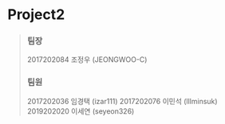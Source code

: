 # Project2

>### 팀장
>2017202084 조정우 (JEONGWOO-C)
>### 팀원
   >2017202036 임경택 (izar111)
   >2017202076 이민석 (lllminsuk)
   >2019202020 이세연 (seyeon326)
